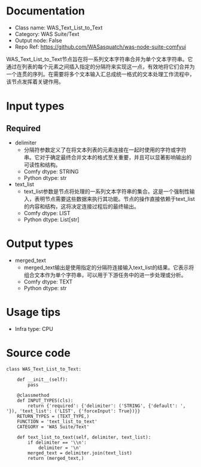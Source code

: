 # Documentation
- Class name: WAS_Text_List_to_Text
- Category: WAS Suite/Text
- Output node: False
- Repo Ref: https://github.com/WASasquatch/was-node-suite-comfyui

WAS_Text_List_to_Text节点旨在将一系列文本字符串合并为单个文本字符串。它通过在列表的每个元素之间插入指定的分隔符来实现这一点，有效地将它们合并为一个连贯的序列。在需要将多个文本输入汇总成统一格式的文本处理工作流程中，该节点发挥着关键作用。

# Input types
## Required
- delimiter
    - 分隔符参数定义了在将文本列表的元素连接在一起时使用的字符或字符串。它对于确定最终合并文本的格式至关重要，并且可以显著影响输出的可读性和结构。
    - Comfy dtype: STRING
    - Python dtype: str
- text_list
    - text_list参数是节点将处理的一系列文本字符串的集合。这是一个强制性输入，表明节点需要这些数据来执行其功能。节点的操作直接依赖于text_list的内容和结构，这将决定连接过程后的最终输出。
    - Comfy dtype: LIST
    - Python dtype: List[str]

# Output types
- merged_text
    - merged_text输出是使用指定的分隔符连接输入text_list的结果。它表示将组合文本作为单个字符串，可以用于下游任务中的进一步处理或分析。
    - Comfy dtype: TEXT
    - Python dtype: str

# Usage tips
- Infra type: CPU

# Source code
```
class WAS_Text_List_to_Text:

    def __init__(self):
        pass

    @classmethod
    def INPUT_TYPES(cls):
        return {'required': {'delimiter': ('STRING', {'default': ', '}), 'text_list': ('LIST', {'forceInput': True})}}
    RETURN_TYPES = (TEXT_TYPE,)
    FUNCTION = 'text_list_to_text'
    CATEGORY = 'WAS Suite/Text'

    def text_list_to_text(self, delimiter, text_list):
        if delimiter == '\\n':
            delimiter = '\n'
        merged_text = delimiter.join(text_list)
        return (merged_text,)
```